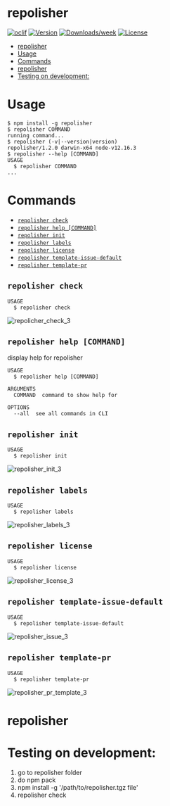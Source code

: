 # repolisher

[![oclif](https://img.shields.io/badge/cli-oclif-brightgreen.svg)](https://oclif.io)
[![Version](https://img.shields.io/npm/v/repolisher.svg)](https://npmjs.org/package/repolisher)
[![Downloads/week](https://img.shields.io/npm/dw/repolisher.svg)](https://npmjs.org/package/repolisher)
[![License](https://img.shields.io/npm/l/repolisher.svg)](https://github.com/RobertMrowiec/repolisher/blob/master/package.json)

<!-- toc -->
* [repolisher](#repolisher)
* [Usage](#usage)
* [Commands](#commands)
* [repolisher](#repolisher-1)
* [Testing on development:](#testing-on-development)
<!-- tocstop -->

# Usage

<!-- usage -->
```sh-session
$ npm install -g repolisher
$ repolisher COMMAND
running command...
$ repolisher (-v|--version|version)
repolisher/1.2.0 darwin-x64 node-v12.16.3
$ repolisher --help [COMMAND]
USAGE
  $ repolisher COMMAND
...
```
<!-- usagestop -->

# Commands

<!-- commands -->
* [`repolisher check`](#repolisher-check)
* [`repolisher help [COMMAND]`](#repolisher-help-command)
* [`repolisher init`](#repolisher-init)
* [`repolisher labels`](#repolisher-labels)
* [`repolisher license`](#repolisher-license)
* [`repolisher template-issue-default`](#repolisher-template-issue-default)
* [`repolisher template-pr`](#repolisher-template-pr)

## `repolisher check`

```
USAGE
  $ repolisher check
```
![repolicher_check_3](https://user-images.githubusercontent.com/48966657/88813500-4aa98500-d1b9-11ea-9ffa-bf8e6a509814.gif)

## `repolisher help [COMMAND]`

display help for repolisher

```
USAGE
  $ repolisher help [COMMAND]

ARGUMENTS
  COMMAND  command to show help for

OPTIONS
  --all  see all commands in CLI
```

## `repolisher init`

```
USAGE
  $ repolisher init
```
![repolisher_init_3](https://user-images.githubusercontent.com/48966657/88813504-4d0bdf00-d1b9-11ea-9b62-5a619ced3973.gif)

## `repolisher labels`

```
USAGE
  $ repolisher labels
```
![repolisher_labels_3](https://user-images.githubusercontent.com/48966657/88812893-8728b100-d1b8-11ea-87aa-cd6ec51d6c7a.gif)

## `repolisher license`

```
USAGE
  $ repolisher license
```

![repolisher_license_3](https://user-images.githubusercontent.com/48966657/88812900-8a23a180-d1b8-11ea-8938-ac30d83b0f74.gif)

## `repolisher template-issue-default`

```
USAGE
  $ repolisher template-issue-default
```

![repolisher_issue_3](https://user-images.githubusercontent.com/48966657/88812917-90198280-d1b8-11ea-9857-918b9db52148.gif)

## `repolisher template-pr`

```
USAGE
  $ repolisher template-pr
```

![repolisher_pr_template_3](https://user-images.githubusercontent.com/48966657/88812908-8c85fb80-d1b8-11ea-809a-819cfe6ecdae.gif)
<!-- commandsstop -->

# repolisher

# Testing on development:

1. go to repolisher folder
2. do npm pack
3. npm install -g '/path/to/repolisher.tgz file'
4. repolisher check
